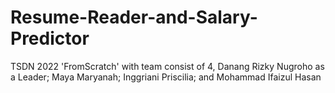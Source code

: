 # Resume-Reader-and-Salary-Predictor
TSDN 2022 'FromScratch' with team consist of 4, Danang Rizky Nugroho as a Leader; Maya Maryanah; Inggriani Priscilia; and Mohammad Ifaizul Hasan
